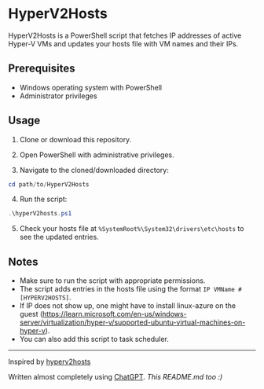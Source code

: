 # HyperV2Hosts

HyperV2Hosts is a PowerShell script that fetches IP addresses of active Hyper-V VMs and updates your hosts file with VM names and their IPs.

## Prerequisites

- Windows operating system with PowerShell
- Administrator privileges

## Usage

1. Clone or download this repository.

2. Open PowerShell with administrative privileges.

3. Navigate to the cloned/downloaded directory:
```powershell
cd path/to/HyperV2Hosts
```

4. Run the script:
```powershell
.\hyperV2hosts.ps1
```

5. Check your hosts file at `%SystemRoot%\System32\drivers\etc\hosts` to see the updated entries.

## Notes
- Make sure to run the script with appropriate permissions.
- The script adds entries in the hosts file using the format `IP VMName # [HYPERV2HOSTS]`.
- If IP does not show up, one might have to install linux-azure on the guest (https://learn.microsoft.com/en-us/windows-server/virtualization/hyper-v/supported-ubuntu-virtual-machines-on-hyper-v).
- You can also add this script to task scheduler.
---
Inspired by [hyperv2hosts](https://github.com/aaalgo/hyperv2hosts)

Written almost completely using [ChatGPT](https://chat.openai.com). *This README.md too :)*
